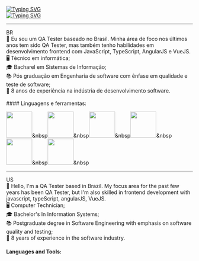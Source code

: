 [![Typing SVG](https://readme-typing-svg.demolab.com?font=Fira+Code&duration=1&pause=1000&color=158D23&center=true&vCenter=true&repeat=false&random=false&width=894&height=40&lines=Vanessa+Elizabeth+Piccoli)](https://git.io/typing-svg)<br>
[![Typing SVG](https://readme-typing-svg.demolab.com?font=Fira+Code&pause=500&color=158D23&center=true&vCenter=true&random=false&width=894&height=40&lines=QA+analyst)](https://git.io/typing-svg) <br>
<hr></hr>
BR<br>
👋 Eu sou um QA Tester baseado no Brasil. Minha área de foco nos últimos anos tem sido QA Tester, mas também tenho habilidades em desenvolvimento frontend com JavaScript, TypeScript, AngularJS e VueJS. <br>
🖥️ Técnico em informática; <br>
🎓 Bacharel em Sistemas de Informação; <br>
📚 Pós graduação em Engenharia de software com ênfase em qualidade e teste de software; <br>
📅 8 anos de experiência na indústria de desenvolvimento software. <br>
<br>
#### Linguagens e ferramentas:

<img src="https://cdn.jsdelivr.net/gh/devicons/devicon@latest/icons/javascript/javascript-original.svg" width="70" height="70" />&nbsp<img src="https://cdn.jsdelivr.net/gh/devicons/devicon@latest/icons/angularjs/angularjs-plain-wordmark.svg" width="70" height="70" />&nbsp<img src="https://cdn.jsdelivr.net/gh/devicons/devicon@latest/icons/vuejs/vuejs-original-wordmark.svg" width="70" height="70" />&nbsp<img src="https://cdn.jsdelivr.net/gh/devicons/devicon@latest/icons/typescript/typescript-original.svg" width="70" height="70" />&nbsp<img src="https://cdn.jsdelivr.net/gh/devicons/devicon@latest/icons/mysql/mysql-original-wordmark.svg" width="70" height="70" />&nbsp<img src="https://cdn.jsdelivr.net/gh/devicons/devicon@latest/icons/postgresql/postgresql-original-wordmark.svg" width="70" height="70" />&nbsp
          
          


<hr></hr>
US<br>
👋 Hello, I'm a QA Tester based in Brazil. My focus area for the past few years has been QA Tester, but I'm also skilled in frontend development with javascript, typeScript, angularJS, VueJS. <br>
🖥️ Computer Technician;<br>
🎓 Bachelor's In Information Systems;<br>
📚 Postgraduate degree in Software Engineering with emphasis on software quality and testing;<br>
📅 8 years of experience in the software industry.<br>

#### Languages and Tools:
